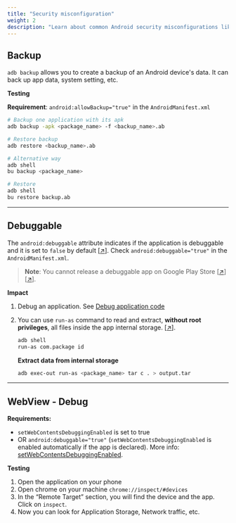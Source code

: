 ```yaml
---
title: "Security misconfiguration"
weight: 2
description: "Learn about common Android security misconfigurations like adb backup, debuggable flags, and WebView debugging."
---
```


## Backup

`adb backup` allows you to create a backup of an Android device's data. It can back up app data, system setting, etc.&#x20;

**Testing**

**Requirement**: `android:allowBackup="true"` in the `AndroidManifest.xml`

```sh
# Backup one application with its apk
adb backup -apk <package_name> -f <backup_name>.ab

# Restore backup
adb restore <backup_name>.ab
```

```sh
# Alternative way
adb shell
bu backup <package_name>

# Restore
adb shell
bu restore backup.ab
```

---


## Debuggable

The `android:debuggable` attribute indicates if the application is debuggable and it is set to `false` by default \[[↗](https://developer.android.com/privacy-and-security/risks/android-debuggable)]. Check `android:debuggable="true"` in the `AndroidManifest.xml`.

> **Note**: You cannot release a debuggable app on Google Play Store \[[↗](https://developer.android.com/studio/publish/preparing.html#turn-off-debugging)] \[[↗](https://stackoverflow.com/questions/53030583/uploaded-a-debuggable-apk-to-google-play)].

**Impact**

1. Debug an application. See [Debug application code](/android/debug-application-code/)
2. You can use `run-as` command to read and extract, **without root privileges**, all files inside the app internal storage. \[[↗](https://android.googlesource.com/platform/system/core.git/+/android-4.2.2_r1/run-as/run-as.c)].

    ```sh
    adb shell
    run-as com.package id
    ```

    **Extract data from internal storage**
    ```sh
    adb exec-out run-as <package_name> tar c . > output.tar
    ```

---

## WebView - Debug

**Requirements:**

* `setWebContentsDebuggingEnabled` is set to true
* OR `android:debuggable="true"`  (`setWebContentsDebuggingEnabled` is enabled automatically if the app is declared). More info: [setWebContentsDebuggingEnabled](https://developer.android.com/reference/android/webkit/WebView#setWebContentsDebuggingEnabled\(boolean\)).

**Testing**

1. Open the application on your phone&#x20;
2. Open chrome on your machine `chrome://inspect/#devices`
3. In the “Remote Target” section, you will find the device and the app. Click on `inspect`.
4. Now you can look for Application Storage, Network traffic, etc.
